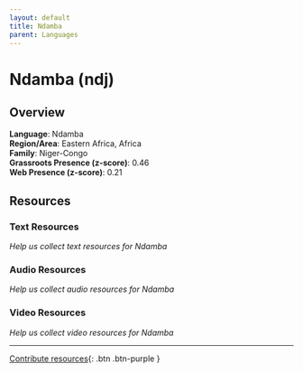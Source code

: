 ```yaml
---
layout: default
title: Ndamba
parent: Languages
---
```


# Ndamba (ndj)

## Overview

**Language**: Ndamba  
**Region/Area**: Eastern Africa, Africa  
**Family**: Niger-Congo  
**Grassroots Presence (z-score)**: 0.46  
**Web Presence (z-score)**: 0.21  

## Resources

### Text Resources
*Help us collect text resources for Ndamba*

### Audio Resources
*Help us collect audio resources for Ndamba*

### Video Resources
*Help us collect video resources for Ndamba*

---

[Contribute resources](https://forms.office.com/e/1SfLJx3u1r){: .btn .btn-purple }
